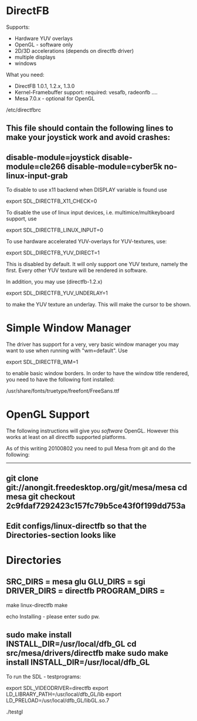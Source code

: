 DirectFB
========

Supports:

- Hardware YUV overlays
- OpenGL - software only
- 2D/3D accelerations (depends on directfb driver)
- multiple displays
- windows

What you need:

* DirectFB 1.0.1, 1.2.x, 1.3.0
* Kernel-Framebuffer support: required: vesafb, radeonfb ....
* Mesa 7.0.x - optional for OpenGL

/etc/directfbrc

This file should contain the following lines to make your joystick work and avoid crashes:
------------------------
disable-module=joystick disable-module=cle266 disable-module=cyber5k no-linux-input-grab
------------------------

To disable to use x11 backend when DISPLAY variable is found use

export SDL_DIRECTFB_X11_CHECK=0

To disable the use of linux input devices, i.e. multimice/multikeyboard support, use

export SDL_DIRECTFB_LINUX_INPUT=0

To use hardware accelerated YUV-overlays for YUV-textures, use:

export SDL_DIRECTFB_YUV_DIRECT=1

This is disabled by default. It will only support one YUV texture, namely the first. Every other YUV texture will be
rendered in software.

In addition, you may use (directfb-1.2.x)

export SDL_DIRECTFB_YUV_UNDERLAY=1

to make the YUV texture an underlay. This will make the cursor to be shown.

Simple Window Manager
=====================

The driver has support for a very, very basic window manager you may want to use when running with "wm=default". Use

export SDL_DIRECTFB_WM=1

to enable basic window borders. In order to have the window title rendered, you need to have the following font
installed:

/usr/share/fonts/truetype/freefont/FreeSans.ttf

OpenGL Support
==============

The following instructions will give you *software* OpenGL. However this works at least on all directfb supported
platforms.

As of this writing 20100802 you need to pull Mesa from git and do the following:

------------------------
git clone git://anongit.freedesktop.org/git/mesa/mesa cd mesa git checkout 2c9fdaf7292423c157fc79b5ce43f0f199dd753a
------------------------

Edit configs/linux-directfb so that the Directories-section looks like
------------------------

# Directories

SRC_DIRS = mesa glu GLU_DIRS = sgi DRIVER_DIRS = directfb PROGRAM_DIRS =
------------------------

make linux-directfb make

echo Installing - please enter sudo pw.

sudo make install INSTALL_DIR=/usr/local/dfb_GL cd src/mesa/drivers/directfb make sudo make install
INSTALL_DIR=/usr/local/dfb_GL
------------------------

To run the SDL - testprograms:

export SDL_VIDEODRIVER=directfb export LD_LIBRARY_PATH=/usr/local/dfb_GL/lib export
LD_PRELOAD=/usr/local/dfb_GL/libGL.so.7

./testgl

